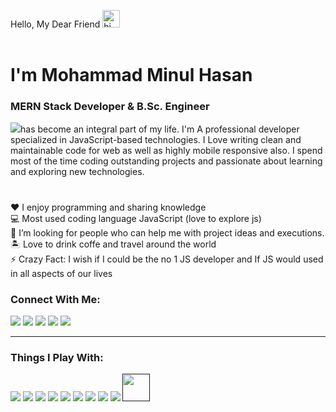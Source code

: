 Hello, My Dear Friend <img src="https://user-images.githubusercontent.com/1303154/88677602-1635ba80-d120-11ea-84d8-d263ba5fc3c0.gif" width="28px" alt="hi" style="max-width: 100%;"><br><br>
<h1>I'm <b>Mohammad Minul Hasan</b></h1>
<h3>MERN Stack Developer & B.Sc. Engineer</h3>
<p><a><img src="https://img.icons8.com/color/48/000000/javascript--v1.png"/></a>has become an integral part of my life. I'm A professional developer specialized in JavaScript-based technologies. I Love writing clean and maintainable code for web as well as highly mobile responsive also. I spend most of the time coding outstanding projects and passionate about learning and exploring new technologies.</p>
<h1></h1>
♥️ I enjoy programming and sharing knowledge<br>
💻 Most used coding language JavaScript (love to explore js)<br>
🤔   I’m looking for people who can help me with project ideas and executions.<br>
🏝    Love to drink coffe and travel around the world<br>
⚡   Crazy Fact: I wish if I could be the no 1 JS developer and If JS would used in all aspects of our lives<br>

<h3>Connect With Me: </h3>
<a href="https://www.facebook.com/minulhasan02"><img src="https://img.icons8.com/fluency/48/000000/facebook-new.png"/></a>
<a href="https://www.linkedin.com/in/minulhasan02/"><img src="https://img.icons8.com/fluency/48/000000/linkedin.png"/></a>
<a href="https://twitter.com/minulhasan02"><img src="https://img.icons8.com/color/48/000000/twitter.png"/></a>
<a href="https://wa.link/zdmnha"><img src="https://img.icons8.com/color/48/000000/whatsapp.png"/></a>
<a href="https://t.me/minulhasan02"><img src="https://img.icons8.com/color/48/000000/telegram-app--v3.png"/></a>
<hr>
<h3>Things I Play With: </h3>
<a href=""><img src="https://img.icons8.com/color/48/000000/javascript--v1.png"/></a>
<a href=""><img src="https://img.icons8.com/office/48/000000/react.png"/></a>
<a href=""><img src="https://img.icons8.com/color/48/000000/vue-js.png"/></a>
<a href=""><img src="https://img.icons8.com/color/48/000000/nodejs.png"/></a>
<a href=""><img src="https://img.icons8.com/color/48/000000/typescript.png"/></a>
<a href=""><img src="https://img.icons8.com/color/48/000000/visual-studio-code-2019.png"/></a>
<a href=""><img src="https://img.icons8.com/color/48/000000/git.png"/></a>
<a href=""><img src="https://img.icons8.com/color/48/000000/mongodb.png"/></a>
<a href=""><img src="https://img.icons8.com/color/48/000000/material-ui.png"/></a>
<a href=""><img src="https://camo.githubusercontent.com/92ec9eb7eeab7db4f5919e3205918918c42e6772562afb4112a2909c1aaaa875/68747470733a2f2f6173736574732e76657263656c2e636f6d2f696d6167652f75706c6f61642f76313630373535343338352f7265706f7369746f726965732f6e6578742d6a732f6e6578742d6c6f676f2e706e67" width="44px" height="44px"/></a>
<!---
minulhasan02/minulhasan02 is a ✨ special ✨ repository because its `README.md` (this file) appears on your GitHub profile.
You can click the Preview link to take a look at your changes.
--->
